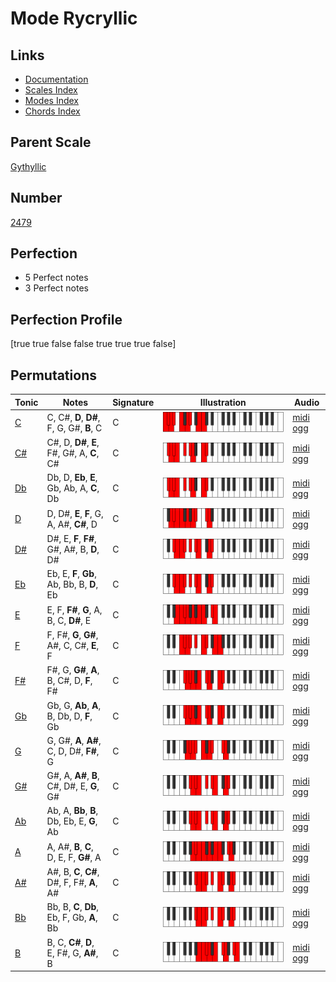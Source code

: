 # Mode Rycryllic

## Links

- [Documentation](index.md)
- [Scales Index](Scales.md)
- [Modes Index](Modes.md)
- [Chords Index](Chords.md)

## Parent Scale

[Gythyllic](ScaleGythyllic.md)

## Number

[2479](https://ianring.com/musictheory/scales/2479)

## Perfection

- 5 Perfect notes
- 3 Perfect notes

## Perfection Profile

[true true false false true true true false]

## Permutations

| Tonic | Notes | Signature | Illustration | Audio |
|-------|-------|-----------|--------------|-------|
| [C](ModeCNaturalRycryllic.md) | C, C#, **D**, **D#**, F, G, G#, **B**, C | C | ![CNaturalRycryllic](ModeCNaturalRycryllic.png) | [midi](ModeCNaturalRycryllic.mid) [ogg](ModeCNaturalRycryllic.ogg) |
| [C#](ModeCSharpRycryllic.md) | C#, D, **D#**, **E**, F#, G#, A, **C**, C# | C | ![CSharpRycryllic](ModeCSharpRycryllic.png) | [midi](ModeCSharpRycryllic.mid) [ogg](ModeCSharpRycryllic.ogg) |
| [Db](ModeDFlatRycryllic.md) | Db, D, **Eb**, **E**, Gb, Ab, A, **C**, Db | C | ![DFlatRycryllic](ModeDFlatRycryllic.png) | [midi](ModeDFlatRycryllic.mid) [ogg](ModeDFlatRycryllic.ogg) |
| [D](ModeDNaturalRycryllic.md) | D, D#, **E**, **F**, G, A, A#, **C#**, D | C | ![DNaturalRycryllic](ModeDNaturalRycryllic.png) | [midi](ModeDNaturalRycryllic.mid) [ogg](ModeDNaturalRycryllic.ogg) |
| [D#](ModeDSharpRycryllic.md) | D#, E, **F**, **F#**, G#, A#, B, **D**, D# | C | ![DSharpRycryllic](ModeDSharpRycryllic.png) | [midi](ModeDSharpRycryllic.mid) [ogg](ModeDSharpRycryllic.ogg) |
| [Eb](ModeEFlatRycryllic.md) | Eb, E, **F**, **Gb**, Ab, Bb, B, **D**, Eb | C | ![EFlatRycryllic](ModeEFlatRycryllic.png) | [midi](ModeEFlatRycryllic.mid) [ogg](ModeEFlatRycryllic.ogg) |
| [E](ModeENaturalRycryllic.md) | E, F, **F#**, **G**, A, B, C, **D#**, E | C | ![ENaturalRycryllic](ModeENaturalRycryllic.png) | [midi](ModeENaturalRycryllic.mid) [ogg](ModeENaturalRycryllic.ogg) |
| [F](ModeFNaturalRycryllic.md) | F, F#, **G**, **G#**, A#, C, C#, **E**, F | C | ![FNaturalRycryllic](ModeFNaturalRycryllic.png) | [midi](ModeFNaturalRycryllic.mid) [ogg](ModeFNaturalRycryllic.ogg) |
| [F#](ModeFSharpRycryllic.md) | F#, G, **G#**, **A**, B, C#, D, **F**, F# | C | ![FSharpRycryllic](ModeFSharpRycryllic.png) | [midi](ModeFSharpRycryllic.mid) [ogg](ModeFSharpRycryllic.ogg) |
| [Gb](ModeGFlatRycryllic.md) | Gb, G, **Ab**, **A**, B, Db, D, **F**, Gb | C | ![GFlatRycryllic](ModeGFlatRycryllic.png) | [midi](ModeGFlatRycryllic.mid) [ogg](ModeGFlatRycryllic.ogg) |
| [G](ModeGNaturalRycryllic.md) | G, G#, **A**, **A#**, C, D, D#, **F#**, G | C | ![GNaturalRycryllic](ModeGNaturalRycryllic.png) | [midi](ModeGNaturalRycryllic.mid) [ogg](ModeGNaturalRycryllic.ogg) |
| [G#](ModeGSharpRycryllic.md) | G#, A, **A#**, **B**, C#, D#, E, **G**, G# | C | ![GSharpRycryllic](ModeGSharpRycryllic.png) | [midi](ModeGSharpRycryllic.mid) [ogg](ModeGSharpRycryllic.ogg) |
| [Ab](ModeAFlatRycryllic.md) | Ab, A, **Bb**, **B**, Db, Eb, E, **G**, Ab | C | ![AFlatRycryllic](ModeAFlatRycryllic.png) | [midi](ModeAFlatRycryllic.mid) [ogg](ModeAFlatRycryllic.ogg) |
| [A](ModeANaturalRycryllic.md) | A, A#, **B**, **C**, D, E, F, **G#**, A | C | ![ANaturalRycryllic](ModeANaturalRycryllic.png) | [midi](ModeANaturalRycryllic.mid) [ogg](ModeANaturalRycryllic.ogg) |
| [A#](ModeASharpRycryllic.md) | A#, B, **C**, **C#**, D#, F, F#, **A**, A# | C | ![ASharpRycryllic](ModeASharpRycryllic.png) | [midi](ModeASharpRycryllic.mid) [ogg](ModeASharpRycryllic.ogg) |
| [Bb](ModeBFlatRycryllic.md) | Bb, B, **C**, **Db**, Eb, F, Gb, **A**, Bb | C | ![BFlatRycryllic](ModeBFlatRycryllic.png) | [midi](ModeBFlatRycryllic.mid) [ogg](ModeBFlatRycryllic.ogg) |
| [B](ModeBNaturalRycryllic.md) | B, C, **C#**, **D**, E, F#, G, **A#**, B | C | ![BNaturalRycryllic](ModeBNaturalRycryllic.png) | [midi](ModeBNaturalRycryllic.mid) [ogg](ModeBNaturalRycryllic.ogg) |
